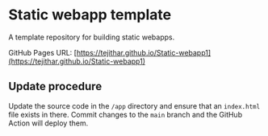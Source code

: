 # Static webapp template

A template repository for building static webapps.

GitHub Pages URL: [https://tejithar.github.io/Static-webapp1](https://tejithar.github.io/Static-webapp1)

## Update procedure

Update the source code in the `/app` directory and ensure that an `index.html` file exists in there. Commit changes to the `main` branch and the GitHub Action will deploy them.